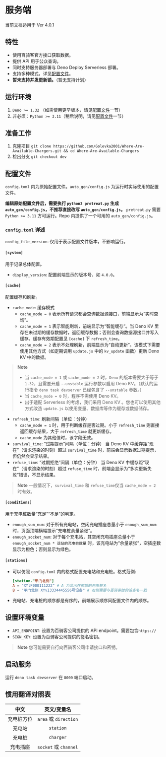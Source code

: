 # 服务端

当前文档适用于 Ver 4.0.1

## 特性

-   使用百骑客官方接口获取数据。
-   提供 API 用于公众查询。
-   同时支持服务器部署与 Deno Deploy Serverless 部署。
-   支持多种模式，详见[配置文件](#配置文件)。
-   **暂未支持并发更新锁。**（暂无支持计划）

## 运行环境

1. `Deno >= 1.32` （如需使用更早版本，请见[配置文件](#配置文件)一节）
2. 非必须：`Python >= 3.11`（稍后说明，请见[配置文件](#配置文件)一节）

## 准备工作

1. 克隆项目
   `git clone https://github.com/Golevka2001/Where-Are-Available-Chargers.git && cd Where-Are-Available-Chargers`
2. 检出分支 `git checkout dev`

## 配置文件

`config.toml` 内为原始配置文件。`auto_gen/config.js` 为运行时实际使用的配置文件。

**编辑原始配置文件后，需要执行 `python3 pretreat.py` 生成 `auto_gen/config.js`，不推荐直接改写 `auto_gen/config.js`。** `pretreat.py` 需要 `Python >= 3.11` 方可运行。Repo 内提供了一个可用的 `auto_gen/config.js`。

### `config.toml` 详述

`config_file_version`: 仅用于表示配置文件版本，不影响运行。

#### `[system]`

用于记录总体配置。

-   `display_version`: 配置前端显示的版本号，如 `4.0.0`。

#### `[cache]`

配置缓存和刷新。

-   `cache_mode`: 缓存模式
    -   `cache_mode = 0` 表示所有请求都会查询数据源接口，前端显示为“实时查询”。
    -   `cache_mode = 1` 表示智能刷新，前端显示为“智能缓存”。当 Deno KV 里存在未过期的缓存数据时，返回缓存数据；否则会查询数据源接口并写入缓存。缓存有效期配置见 `[cache]` 下 `refresh_time`。
    -   `cache_mode = 2` 表示不处理刷新，前端显示为“自动更新”。该模式下需要使用其他方式（如定期调用 `update.js` 中的 `kv_update` 函数）更新 Deno KV 中的数据。

> **Note**
>
> -   当 `cache_mode = 1` 或 `cache_mode = 2` 时，`Deno` 的版本需要大于等于 `1.32`，且需要开启 `--unstable` 运行参数以启用 Deno KV。（默认的运行指令 `deno task devserver` 已经包含了 `--unstable` 参数。）
> -   当 `cache_mode = 0` 时，程序不需使用 Deno KV。
> -   出于适配 Serverless 的考虑，我们采用 Deno KV 。您也可以使用其他方式改造 `update.js` 以使用变量、数据库等作为缓存或数据储存。

-   `refresh_time`: 刷新间隔（单位：分钟）
    -   `cache_mode = 1` 时，用于判断缓存是否过期。小于 `refresh_time` 则直接返回缓存结果，大于 `refresh_time` 就更新缓存。
    -   `cache_mode` 为其他值时，该字段无效。
-   `survival_time`: “过期提示”间隔（单位：分钟）
    当 Deno KV 中缓存距“现在”（请求渲染的时刻）超过 `survival_time` 时，前端会显示数据过期提示，但仍然会显示结果。
-   `refuse_time`: “过期拒绝”间隔（单位：分钟）
    当 Deno KV 中缓存距“现在”（请求渲染的时刻）超过 `refuse_time` 时，前端会显示为“多次更新失败”错误，不显示结果。

> **Note**
> 一般情况下，`survival_time` 和 `refuse_time`仅当 `cache_mode = 2` 时有效。

#### `[conditions]`

用于充电桩数量“充足”“不足”的判定。

-   `enough_sum_num`: 对于所有充电站，空闲充电插座总量小于 `enough_sum_num` 时，页面顶端横幅提示“充电桩余量紧张”。
-   `enough_socket_num`: 对于每个充电站，其空闲充电插座总量小于 `enough_socket_num * 该站的充电桩数量` 时，该充电站为“余量紧张”，空插座数显示为橙色；否则显示为绿色。

#### `[stations]`

-   可以仿照 `config.toml` 内的格式配置充电站和充电桩。格式范例:
    ```toml
    [station."甲门北侧"]
    A = "XYlF000111222" # A 为显示在前端的充电桩名
    B = "甲门北侧 XYvI3334445556号设备" # 右侧需要与百骑客给的设备名一致
    ```

*   充电站、充电桩的顺序都是有序的，前端展示顺序同配置文件内的顺序。

## 设置环境变量

-   `API_ENDPOINT`: 设置为百骑客公司提供的 API endpoint。需要包含`https://`
-   `SIGN_KEY`: 设置为百骑客公司提供的签名密钥。

> **Note**
> 您可能需要自行向百骑客公司申请接口和密钥。

## 启动服务

运行 `deno task devserver` 在 `8000` 端口启动。

## 惯用翻译对照表

|    中文    |      英文/变量名      |
| :--------: | :-------------------: |
| 充电桩方位 | `area` 或 `direction` |
|   充电站   |       `station`       |
|   充电桩   |       `charger`       |
|  充电插座  | `socket` 或 `channel` |
